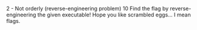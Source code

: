 2 - Not orderly (reverse-engineering problem)
10
Find the flag by reverse-engineering the given executable! Hope you like scrambled eggs... I mean flags.
